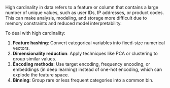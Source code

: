 High cardinality in data refers to a feature or column that contains a large number of unique values, such as user IDs, IP addresses, or product codes. This can make analysis, modeling, and storage more difficult due to memory constraints and reduced model interpretability.

To deal with high cardinality:

1. **Feature hashing**: Convert categorical variables into fixed-size numerical vectors.
2. **Dimensionality reduction**: Apply techniques like PCA or clustering to group similar values.
3. **Encoding methods**: Use target encoding, frequency encoding, or embeddings (in deep learning) instead of one-hot encoding, which can explode the feature space.
4. **Binning**: Group rare or less frequent categories into a common bin.